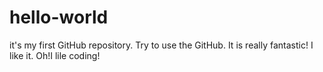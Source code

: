 # hello-world
it's my first GitHub repository.
Try to use the GitHub.
It is really fantastic! I like it.
Oh!I lile coding!
